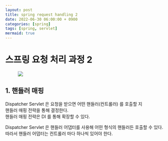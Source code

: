 ```yaml
---
layout: post
title: spring request handling 2
date: 2022-06-30 06:00:00 + 0900
categories: [spring]
tags: [spring, servlet]
mermaid: true
---
```

# 스프링 요청 처리 과정 2

<figure>
  <img src="https://user-images.githubusercontent.com/13375810/176543993-fdaa03fd-3a00-4c70-a996-c25e99b1d14a.png" />
  <p style="font-style: italic; color: gray;"></p>
</figure>

## 1. 핸들러 매핑
Dispatcher Servlet 은 요청을 받으면 어떤 핸들러(컨트롤러) 를 호출할 지    
핸들러 매핑 전략을 통해 결정한다.   
핸들러 매핑 전략은 DI 를 통해 확장할 수 있다.

Dispatcher Servlet 은 핸들러 어댑터를 사용해 어떤 형식의 핸들러든 호출할 수 있다.   
따라서 핸들러 어댑터는 컨트롤러 마다 하나씩 있어야 한다.